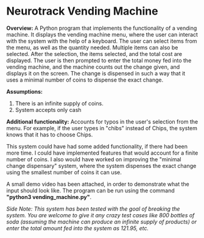 # Neurotrack Vending Machine

**Overview:**
  A Python program that implements the functionality of a vending machine. It displays the vending machine menu, where the user can interact with the system with the help of a keyboard. The user can select items from the menu, as well as the quantity needed. Multiple items can also be selected. After the selection, the items selected, and the total cost are displayed. The user is then prompted to enter the total money fed into the vending machine, and the machine counts out the change given, and displays it on the screen. The change is dispensed in such a way that it uses a minimal number of coins to dispense the exact change.

**Assumptions:** 
  1. There is an infinite supply of coins.
  2. System accepts only cash
  
**Additional functionality:**
Accounts for typos in the user's selection from the menu. For example, if the user types in "chibs" instead of Chips, the system knows that it has to choose Chips.

This system could have had some added functionality, if there had been more time. I could have implemented features that would account for a finite number of coins. I also would have worked on improving the "minimal change dispensary" system, where the system dispenses the exact change using the smallest number of coins it can use. 

A small demo video has been attached, in order to demonstrate what the input should look like.
The program can be run using the command **"python3 vending_machine.py"**.

*Side Note: This system has been tested with the goal of breaking the system. You are welcome to give it any crazy test cases like 800 bottles of soda (assuming the machine can produce an infinite supply of products) or enter the total amount fed into the system as 121.95, etc.*
